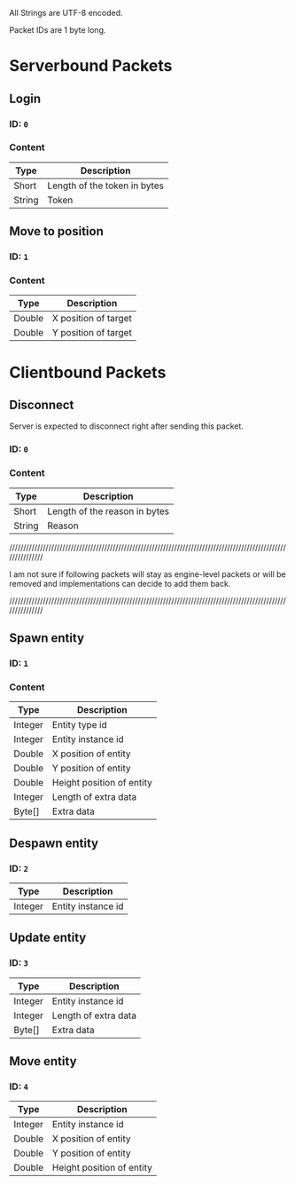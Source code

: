 All Strings are UTF-8 encoded.

Packet IDs are 1 byte long.

# Serverbound Packets

## Login

### ID: `0`

### Content

<table>
    <thead>
        <tr>
            <th>Type</th>
            <th>Description</th>
        </tr>
    </thead>
    <tbody>
        <tr>
            <td>Short</td>
            <td>Length of the token in bytes</td>
        </tr>
        <tr>
            <td>String</td>
            <td>Token</td>
        </tr>
    </tbody>
</table>

## Move to position

### ID: `1`

### Content

<table>
    <thead>
        <tr>
            <th>Type</th>
            <th>Description</th>
        </tr>
    </thead>
    <tbody>
        <tr>
            <td>Double</td>
            <td>X position of target</td>
        </tr>
        <tr>
            <td>Double</td>
            <td>Y position of target</td>
        </tr>
    </tbody>
</table>

# Clientbound Packets

## Disconnect

Server is expected to disconnect right after sending this packet.

### ID: `0`

### Content

<table>
    <thead>
        <tr>
            <th>Type</th>
            <th>Description</th>
        </tr>
    </thead>
    <tbody>
        <tr>
            <td>Short</td>
            <td>Length of the reason in bytes</td>
        </tr>
        <tr>
            <td>String</td>
            <td>Reason</td>
        </tr>
    </tbody>
</table>

///////////////////////////////////////////////////////////////////////////////////////////////////////////////

I am not sure if following packets will stay as engine-level packets or will be removed and implementations can decide to add them back.

///////////////////////////////////////////////////////////////////////////////////////////////////////////////

## Spawn entity

### ID: `1`

### Content

<table>
    <thead>
        <tr>
            <th>Type</th>
            <th>Description</th>
        </tr>
    </thead>
    <tbody>
        <tr>
            <td>Integer</td>
            <td>Entity type id</td>
        </tr>
        <tr>
            <td>Integer</td>
            <td>Entity instance id</td>
        </tr>
        <tr>
            <td>Double</td>
            <td>X position of entity</td>
        </tr>
        <tr>
            <td>Double</td>
            <td>Y position of entity</td>
        </tr>
        <tr>
            <td>Double</td>
            <td>Height position of entity</td>
        </tr>
        <tr>
            <td>Integer</td>
            <td>Length of extra data</td>
        </tr>
        <tr>
            <td>Byte[]</td>
            <td>Extra data</td>
        </tr>
    </tbody>
</table>

## Despawn entity

### ID: `2`
<table>
    <thead>
        <tr>
            <th>Type</th>
            <th>Description</th>
        </tr>
    </thead>
    <tbody>
        <tr>
            <td>Integer</td>
            <td>Entity instance id</td>
        </tr>
    </tbody>
</table>

## Update entity

### ID: `3`
<table>
    <thead>
        <tr>
            <th>Type</th>
            <th>Description</th>
        </tr>
    </thead>
    <tbody>
        <tr>
            <td>Integer</td>
            <td>Entity instance id</td>
        </tr>
        <tr>
            <td>Integer</td>
            <td>Length of extra data</td>
        </tr>
        <tr>
            <td>Byte[]</td>
            <td>Extra data</td>
        </tr>
    </tbody>
</table>

## Move entity

### ID: `4`
<table>
    <thead>
        <tr>
            <th>Type</th>
            <th>Description</th>
        </tr>
    </thead>
    <tbody>
        <tr>
            <td>Integer</td>
            <td>Entity instance id</td>
        </tr>
        <tr>
            <td>Double</td>
            <td>X position of entity</td>
        </tr>
        <tr>
            <td>Double</td>
            <td>Y position of entity</td>
        </tr>
        <tr>
            <td>Double</td>
            <td>Height position of entity</td>
        </tr>
    </tbody>
</table>

